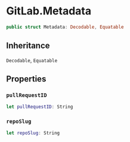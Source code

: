 # GitLab.Metadata

``` swift
public struct Metadata: Decodable, Equatable
```

## Inheritance

`Decodable`, `Equatable`

## Properties

### `pullRequestID`

``` swift
let pullRequestID: String
```

### `repoSlug`

``` swift
let repoSlug: String
```
